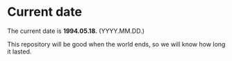 # Current date

The current date is **1994.05.18.** (YYYY.MM.DD.)

This repository will be good when the world ends, so we will know how long it lasted.